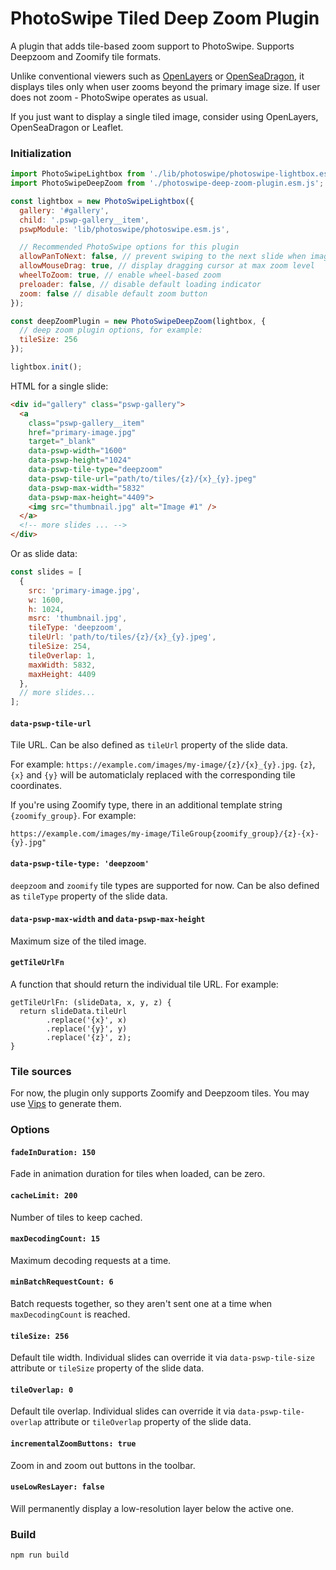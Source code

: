 # PhotoSwipe Tiled Deep Zoom Plugin

A plugin that adds tile-based zoom support to PhotoSwipe. Supports Deepzoom and Zoomify tile formats. 

Unlike conventional viewers such as [OpenLayers](https://openlayers.org/en/latest/examples/zoomify.html) or [OpenSeaDragon](https://openseadragon.github.io/), it displays tiles only when user zooms beyond the primary image size. If user does not zoom - PhotoSwipe operates as usual.

If you just want to display a single tiled image, consider using OpenLayers, OpenSeaDragon or Leaflet.

### Initialization

```js
import PhotoSwipeLightbox from './lib/photoswipe/photoswipe-lightbox.esm.js';
import PhotoSwipeDeepZoom from './photoswipe-deep-zoom-plugin.esm.js';

const lightbox = new PhotoSwipeLightbox({
  gallery: '#gallery',
  child: '.pswp-gallery__item',
  pswpModule: 'lib/photoswipe/photoswipe.esm.js',

  // Recommended PhotoSwipe options for this plugin
  allowPanToNext: false, // prevent swiping to the next slide when image is zoomed
  allowMouseDrag: true, // display dragging cursor at max zoom level
  wheelToZoom: true, // enable wheel-based zoom
  preloader: false, // disable default loading indicator
  zoom: false // disable default zoom button
});

const deepZoomPlugin = new PhotoSwipeDeepZoom(lightbox, {
  // deep zoom plugin options, for example:
  tileSize: 256
});

lightbox.init();
```

HTML for a single slide:

```html
<div id="gallery" class="pswp-gallery">
  <a  
    class="pswp-gallery__item"
    href="primary-image.jpg"
    target="_blank"
    data-pswp-width="1600"
    data-pswp-height="1024"
    data-pswp-tile-type="deepzoom"
    data-pswp-tile-url="path/to/tiles/{z}/{x}_{y}.jpeg"
    data-pswp-max-width="5832"
    data-pswp-max-height="4409">
    <img src="thumbnail.jpg" alt="Image #1" />
  </a>
  <!-- more slides ... -->
</div>
```

Or as slide data:

```js
const slides = [
  {
    src: 'primary-image.jpg',
    w: 1600,
    h: 1024,
    msrc: 'thumbnail.jpg',
    tileType: 'deepzoom',
    tileUrl: 'path/to/tiles/{z}/{x}_{y}.jpeg',
    tileSize: 254,
    tileOverlap: 1,
    maxWidth: 5832,
    maxHeight: 4409
  },
  // more slides...
];

```

#### `data-pswp-tile-url`

Tile URL. Can be also defined as `tileUrl` property of the slide data. 

For example: `https://example.com/images/my-image/{z}/{x}_{y}.jpg`. `{z}`, `{x}` and `{y}` will be automaticlaly replaced with the corresponding tile coordinates.

If you're using Zoomify type, there in an additional template string `{zoomify_group}`. For example:

```
https://example.com/images/my-image/TileGroup{zoomify_group}/{z}-{x}-{y}.jpg"
```

#### `data-pswp-tile-type: 'deepzoom'`

`deepzoom` and `zoomify` tile types are supported for now. Can be also defined as `tileType` property of the slide data. 

#### `data-pswp-max-width` and `data-pswp-max-height`

Maximum size of the tiled image.

#### `getTileUrlFn`

A function that should return the individual tile URL. For example:

```
getTileUrlFn: (slideData, x, y, z) {
  return slideData.tileUrl
        .replace('{x}', x)
        .replace('{y}', y)
        .replace('{z}', z);
}
```

### Tile sources

For now, the plugin only supports Zoomify and Deepzoom tiles. You may use [Vips](https://www.libvips.org/API/current/Making-image-pyramids.md.html) to generate them.


### Options

#### `fadeInDuration: 150`

Fade in animation duration for tiles when loaded, can be zero.

#### `cacheLimit: 200`

Number of tiles to keep cached.

#### `maxDecodingCount: 15`

Maximum decoding requests at a time.

#### `minBatchRequestCount: 6`

Batch requests together, so they aren't sent one at a time when `maxDecodingCount` is reached.

#### `tileSize: 256`

Default tile width. Individual slides can override it via `data-pswp-tile-size` attribute or `tileSize` property of the slide data.

#### `tileOverlap: 0`

Default tile overlap. Individual slides can override it via `data-pswp-tile-overlap` attribute or `tileOverlap` property of the slide data.


#### `incrementalZoomButtons: true`

Zoom in and zoom out buttons in the toolbar.

#### `useLowResLayer: false`

Will permanently display a low-resolution layer below the active one.


### Build

```
npm run build
```

